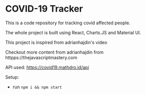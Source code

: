 # COVID-19 Tracker

This is a code repository for tracking covid affected people. 

The whole project is built using React, Charts.JS and Material UI.

This project is inspired from adrianhajdin's video

Checkout more content from adrianhajdin from httpps://thejavascriptmastery.com

API used: https://covid19.mathdro.id/api

Setup:
- run ```npm i && npm start```
